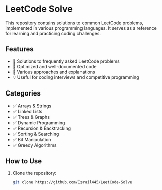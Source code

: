 # LeetCode Solve

This repository contains solutions to common LeetCode problems, implemented in various programming languages. It serves as a reference for learning and practicing coding challenges.

## Features

- 📌 Solutions to frequently asked LeetCode problems  
- 🚀 Optimized and well-documented code  
- 📝 Various approaches and explanations  
- 💡 Useful for coding interviews and competitive programming  

## Categories

- ✅ Arrays & Strings  
- ✅ Linked Lists  
- ✅ Trees & Graphs  
- ✅ Dynamic Programming  
- ✅ Recursion & Backtracking  
- ✅ Sorting & Searching  
- ✅ Bit Manipulation  
- ✅ Greedy Algorithms  

## How to Use

1. Clone the repository:  
   ```sh
   git clone https://github.com/Israil445/LeetCode-Solve
